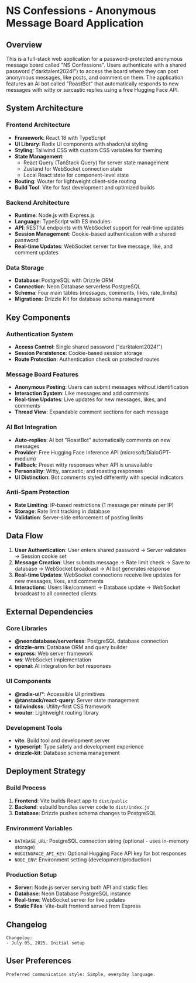 # NS Confessions - Anonymous Message Board Application

## Overview

This is a full-stack web application for a password-protected anonymous message board called "NS Confessions". Users authenticate with a shared password ("darktalent2024!") to access the board where they can post anonymous messages, like posts, and comment on them. The application features an AI bot called "RoastBot" that automatically responds to new messages with witty or sarcastic replies using a free Hugging Face API.

## System Architecture

### Frontend Architecture
- **Framework**: React 18 with TypeScript
- **UI Library**: Radix UI components with shadcn/ui styling
- **Styling**: Tailwind CSS with custom CSS variables for theming
- **State Management**: 
  - React Query (TanStack Query) for server state management
  - Zustand for WebSocket connection state
  - Local React state for component-level state
- **Routing**: Wouter for lightweight client-side routing
- **Build Tool**: Vite for fast development and optimized builds

### Backend Architecture
- **Runtime**: Node.js with Express.js
- **Language**: TypeScript with ES modules
- **API**: RESTful endpoints with WebSocket support for real-time updates
- **Session Management**: Cookie-based authentication with a shared password
- **Real-time Updates**: WebSocket server for live message, like, and comment updates

### Data Storage
- **Database**: PostgreSQL with Drizzle ORM
- **Connection**: Neon Database serverless PostgreSQL
- **Schema**: Four main tables (messages, comments, likes, rate_limits)
- **Migrations**: Drizzle Kit for database schema management

## Key Components

### Authentication System
- **Access Control**: Single shared password ("darktalent2024!")
- **Session Persistence**: Cookie-based session storage
- **Route Protection**: Authentication check on protected routes

### Message Board Features
- **Anonymous Posting**: Users can submit messages without identification
- **Interaction System**: Like messages and add comments
- **Real-time Updates**: Live updates for new messages, likes, and comments
- **Thread View**: Expandable comment sections for each message

### AI Bot Integration
- **Auto-replies**: AI bot "RoastBot" automatically comments on new messages
- **Provider**: Free Hugging Face Inference API (microsoft/DialoGPT-medium)
- **Fallback**: Preset witty responses when API is unavailable
- **Personality**: Witty, sarcastic, and roasting responses
- **UI Distinction**: Bot comments styled differently with special indicators

### Anti-Spam Protection
- **Rate Limiting**: IP-based restrictions (1 message per minute per IP)
- **Storage**: Rate limit tracking in database
- **Validation**: Server-side enforcement of posting limits

## Data Flow

1. **User Authentication**: User enters shared password → Server validates → Session cookie set
2. **Message Creation**: User submits message → Rate limit check → Save to database → WebSocket broadcast → AI bot generates response
3. **Real-time Updates**: WebSocket connections receive live updates for new messages, likes, and comments
4. **Interactions**: Users like/comment → Database update → WebSocket broadcast to all connected clients

## External Dependencies

### Core Libraries
- **@neondatabase/serverless**: PostgreSQL database connection
- **drizzle-orm**: Database ORM and query builder
- **express**: Web server framework
- **ws**: WebSocket implementation
- **openai**: AI integration for bot responses

### UI Components
- **@radix-ui/***: Accessible UI primitives
- **@tanstack/react-query**: Server state management
- **tailwindcss**: Utility-first CSS framework
- **wouter**: Lightweight routing library

### Development Tools
- **vite**: Build tool and development server
- **typescript**: Type safety and development experience
- **drizzle-kit**: Database schema management

## Deployment Strategy

### Build Process
1. **Frontend**: Vite builds React app to `dist/public`
2. **Backend**: esbuild bundles server code to `dist/index.js`
3. **Database**: Drizzle pushes schema changes to PostgreSQL

### Environment Variables
- `DATABASE_URL`: PostgreSQL connection string (optional - uses in-memory storage)
- `HUGGINGFACE_API_KEY`: Optional Hugging Face API key for bot responses
- `NODE_ENV`: Environment setting (development/production)

### Production Setup
- **Server**: Node.js server serving both API and static files
- **Database**: Neon Database PostgreSQL instance
- **Real-time**: WebSocket server for live updates
- **Static Files**: Vite-built frontend served from Express

## Changelog

```
Changelog:
- July 05, 2025. Initial setup
```

## User Preferences

```
Preferred communication style: Simple, everyday language.
```